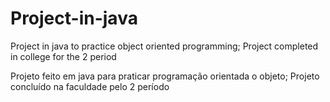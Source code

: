 # Project-in-java

Project in java to practice object oriented programming;
 Project completed in college for the 2 period

Projeto feito em java para praticar programação orientada o objeto;
 Projeto concluído na faculdade pelo 2 período
